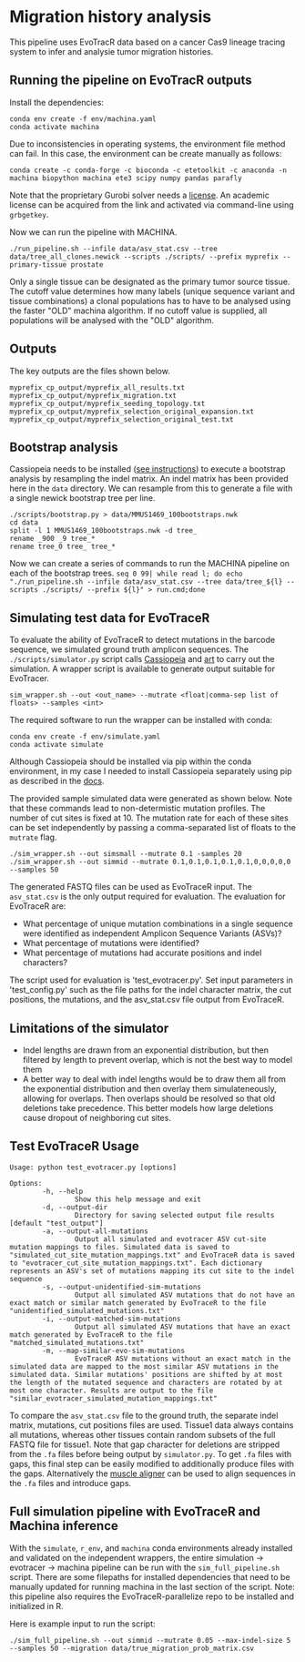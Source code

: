 # Migration history analysis

This pipeline uses EvoTracR data based on a cancer Cas9 lineage tracing system to infer and analysie tumor
migration histories.

## Running the pipeline on EvoTracR outputs

Install the dependencies:

```
conda env create -f env/machina.yaml
conda activate machina
```

Due to inconsistencies in operating systems, the environment file method can fail. In this case, the environment can be create manually as follows:

```
conda create -c conda-forge -c bioconda -c etetoolkit -c anaconda -n machina biopython machina ete3 scipy numpy pandas parafly
```

Note that the proprietary Gurobi solver needs a [license](https://www.gurobi.com/academia/academic-program-and-licenses/). An academic license can be acquired from the link and activated via command-line using `grbgetkey`.

Now we can run the pipeline with MACHINA.

`./run_pipeline.sh --infile data/asv_stat.csv --tree data/tree_all_clones.newick --scripts ./scripts/ --prefix myprefix --primary-tissue prostate`

Only a single tissue can be designated as the primary tumor source tissue. The cutoff value determines how many labels (unique sequence variant and tissue combinations) a clonal populations has to have to be analysed using the faster "OLD" machina algorithm. If no cutoff value is supplied, all populations will be analysed with the "OLD" algorithm.

## Outputs
The key outputs are the files shown below.

```
myprefix_cp_output/myprefix_all_results.txt
myprefix_cp_output/myprefix_migration.txt
myprefix_cp_output/myprefix_seeding_topology.txt
myprefix_cp_output/myprefix_selection_original_expansion.txt
myprefix_cp_output/myprefix_selection_original_test.txt
```

## Bootstrap analysis
Cassiopeia needs to be installed ([see instructions](https://cassiopeia.readthedocs.io/en/latest/setup.html)) to execute a bootstrap analysis by resampling the indel matrix. An indel matrix has been provided here in the `data` directory. We can resample from this to generate a file with a single newick bootstrap tree per line.

```
./scripts/bootstrap.py > data/MMUS1469_100bootstraps.nwk
cd data
split -l 1 MMUS1469_100bootstraps.nwk -d tree_
rename _900 _9 tree_*
rename tree_0 tree_ tree_*
```
Now we can create a series of commands to run the MACHINA pipeline on each of the bootstrap trees.
`seq 0 99| while read l; do echo "./run_pipeline.sh --infile data/asv_stat.csv --tree data/tree_${l} --scripts ./scripts/ --prefix ${l}" > run.cmd;done`

## Simulating test data for EvoTraceR
To evaluate the ability of EvoTraceR to detect mutations in the barcode sequence, we simulated ground truth amplicon sequences. The `./scripts/simulator.py` script calls [Cassiopeia](https://cassiopeia-lineage.readthedocs.io/en/latest/index.html) and [art](https://www.niehs.nih.gov/research/resources/software/biostatistics/art/index.cfm) to carry out the simulation. A wrapper script is available to generate output suitable for EvoTracer.

```
sim_wrapper.sh --out <out_name> --mutrate <float|comma-sep list of floats> --samples <int>
```

The required software to run the wrapper can be installed with conda:

```
conda env create -f env/simulate.yaml
conda activate simulate
```

Although Cassiopeia should be installed via pip within the conda environment, in my case I needed to install Cassiopeia separately using pip as described in the [docs](https://cassiopeia-lineage.readthedocs.io/en/latest/installation.html).


The provided sample simulated data were generated as shown below. Note that these commands lead to non-determistic mutation profiles. The number of cut sites is fixed at 10. The mutation rate for each of these sites can be set independently by passing a comma-separated list of floats to the `mutrate` flag.

```
./sim_wrapper.sh --out simsmall --mutrate 0.1 -samples 20
./sim_wrapper.sh --out simmid --mutrate 0.1,0.1,0.1,0.1,0.1,0,0,0,0,0 --samples 50
```

The generated FASTQ files can be used as EvoTraceR input. The `asv_stat.csv` is the only output required for evaluation. The evaluation for EvoTraceR are:

* What percentage of unique mutation combinations in a single sequence were identified as independent Amplicon Sequence Variants (ASVs)?
* What percentage of mutations were identified?
* What percentage of mutations had accurate positions and indel characters?

The script used for evaluation is 'test_evotracer.py'. Set input parameters in 'test_config.py' such as the file paths for the indel character matrix, the cut positions, the mutations, and the asv_stat.csv file output from EvoTraceR. 

## Limitations of the simulator

* Indel lengths are drawn from an exponential distribution, but then filtered by length to prevent overlap, which is not the best way to model them
* A better way to deal with indel lengths would be to draw them all from the exponential distribution and then overlay them simulateneously, allowing for overlaps. Then overlaps should be resolved so that old deletions take precedence. This better models how large deletions cause dropout of neighboring cut sites.

## Test EvoTraceR Usage
```
Usage: python test_evotracer.py [options]

Options:
        -h, --help
                Show this help message and exit
        -d, --output-dir
                Directory for saving selected output file results [default "test_output"]
        -a, --output-all-mutations
                Output all simulated and evotracer ASV cut-site mutation mappings to files. Simulated data is saved to "simulated_cut_site_mutation_mappings.txt" and EvoTraceR data is saved to "evotracer_cut_site_mutation_mappings.txt". Each dictionary represents an ASV's set of mutations mapping its cut site to the indel sequence
        -s, --output-unidentified-sim-mutations
                Output all simulated ASV mutations that do not have an exact match or similar match generated by EvoTraceR to the file "unidentified_simulated_mutations.txt"
        -i, --output-matched-sim-mutations
                Output all simulated ASV mutations that have an exact match generated by EvoTraceR to the file "matched_simulated_mutations.txt"
        -m, --map-similar-evo-sim-mutations
                EvoTraceR ASV mutations without an exact match in the simulated data are mapped to the most similar ASV mutations in the simulated data. Similar mutations' positions are shifted by at most the length of the mutated sequence and characters are rotated by at most one character. Results are output to the file "similar_evotracer_simulated_mutation_mappings.txt"
```

To compare the `asv_stat.csv` file to the ground truth, the separate indel matrix, mutations, cut positions files are used. Tissue1 data always contains all mutations, whereas other tissues contain random subsets of the full FASTQ file for tissue1. Note that gap character for deletions are stripped from the `.fa` files before being output by `simulator.py`. To get `.fa` files with gaps, this final step can be easily modified to additionally produce files with the gaps. Alternatively the [muscle aligner](https://anaconda.org/bioconda/muscle) can be used to align sequences in the `.fa` files and introduce gaps.

## Full simulation pipeline with EvoTraceR and Machina inference

With the `simulate`, `r_env`, and `machina` conda environments already installed and validated on the independent wrappers, the entire simulation -> evotracer -> machina pipeline can be run with the `sim_full_pipeline.sh` script. There are some filepaths for installed dependencies that need to be manually updated for running machina in the last section of the script. Note: this pipeline also requires the EvoTraceR-parallelize repo to be installed and initialized in R.

Here is example input to run the script:
```
./sim_full_pipeline.sh --out simmid --mutrate 0.05 --max-indel-size 5 --samples 50 --migration data/true_migration_prob_matrix.csv
```